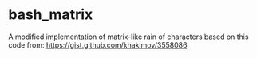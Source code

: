 # bash_matrix

A modified implementation of matrix-like rain of characters based on this code from: https://gist.github.com/khakimov/3558086.
